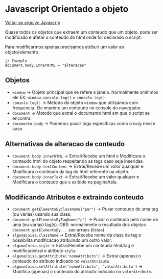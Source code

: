 # Javascript Orientado a objeto

[Voltar ao arquivo Javascrip](README.md)


Quase todos os objetos que extraem um conteudo que um objeto, pode ser modificado e afetar o conteudo do html onde foi declarado o script.

Para modificarmos apenas precisamos atribuir um valor ao objeto/elemento.

```JS
// Exemplo
document.body.innerHTML = "alteracao"
```
## Objetos

- `window` -> Objeto principal que se refere a janela. Normalmente omitimos ele EX: `window.console.log()` = `console.log()`
- `console.log()` -> Metodo do objeto `window` que utilizamos com frequencia. Ele imprime um conteudo no console do navegador.
- `document` -> Metodo que extrai o documento html em que o script se encontra.
- `documento.body` -> Podemos puxar tags especificas como o `body` nesse caso 


## Alternativas de alteracao de conteudo

- `document.body.innerHTML` -> Extrai/Recebe um html e Modificara o conteudo html do objeto respeitando as tags caso seja inseridas.
- `document.body.textContent` -> Extrai/Recebe um valor qualquer e Modificara o conteudo da tag do html referente oa objeto.
- `document.body.innerText` -> Extrai/Recebe um valor qualquer e Modificara o conteudo que e exibido na pagina/tela.

## Modificando Atributos e extraindo conteudo

- `document.getElementsByClassName("par")` -> Puxar conteudo de uma tag (ou varias) usando sua class.
- `document.getElementsByTagName("p")` -> Puxar o conteudo pelo nome de uma (ou varias) tag(s).
OBS: normalmente o resultado dos objetos `document.getElementsBy...` sao arrays (listas)
- `algumaCoisa.className` -> Extrai/Recebe nome da class da tag e possibilita modificacao atribuindo um outro valor.
- `algumaCoisa.style` -> Extrai/Recebe um conteudo html/tag e modifica/extrai o atributo `style`.
- `algumaCoisa.getAttribute('nomeAtributo')` -> Extrai (apenas) o conteudo do atributo indicado no `valorAtributo`.
- `algumaCoisa.setAttribute('nomeAtributo', 'valorAtributo')` -> Modifica (apenas) o conteudo do atributo indicado no `valorAtributo`.